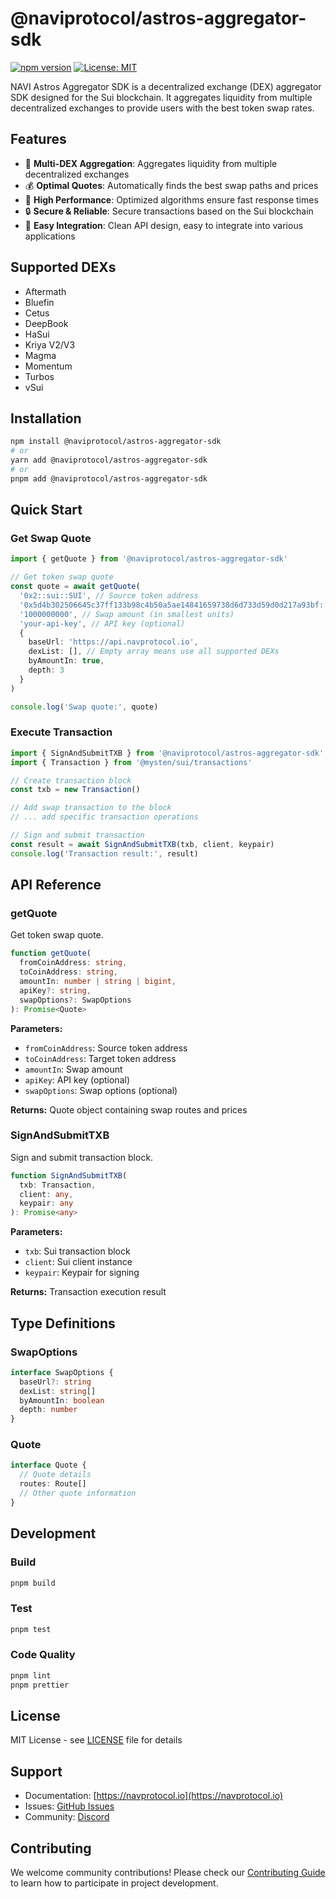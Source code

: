 # @naviprotocol/astros-aggregator-sdk

[![npm version](https://badge.fury.io/js/%40naviprotocol%2Fastros-aggregator-sdk.svg)](https://badge.fury.io/js/%40naviprotocol%2Fastros-aggregator-sdk)
[![License: MIT](https://img.shields.io/badge/License-MIT-yellow.svg)](https://opensource.org/licenses/MIT)

NAVI Astros Aggregator SDK is a decentralized exchange (DEX) aggregator SDK designed for the Sui blockchain. It aggregates liquidity from multiple decentralized exchanges to provide users with the best token swap rates.

## Features

- 🔄 **Multi-DEX Aggregation**: Aggregates liquidity from multiple decentralized exchanges
- 💰 **Optimal Quotes**: Automatically finds the best swap paths and prices
- 🚀 **High Performance**: Optimized algorithms ensure fast response times
- 🔒 **Secure & Reliable**: Secure transactions based on the Sui blockchain
- 📱 **Easy Integration**: Clean API design, easy to integrate into various applications

## Supported DEXs

- Aftermath
- Bluefin
- Cetus
- DeepBook
- HaSui
- Kriya V2/V3
- Magma
- Momentum
- Turbos
- vSui

## Installation

```bash
npm install @naviprotocol/astros-aggregator-sdk
# or
yarn add @naviprotocol/astros-aggregator-sdk
# or
pnpm add @naviprotocol/astros-aggregator-sdk
```

## Quick Start

### Get Swap Quote

```typescript
import { getQuote } from '@naviprotocol/astros-aggregator-sdk'

// Get token swap quote
const quote = await getQuote(
  '0x2::sui::SUI', // Source token address
  '0x5d4b302506645c37ff133b98c4b50a5ae14841659738d6d733d59d0d217a93bf::coin::COIN', // Target token address
  '1000000000', // Swap amount (in smallest units)
  'your-api-key', // API key (optional)
  {
    baseUrl: 'https://api.navprotocol.io',
    dexList: [], // Empty array means use all supported DEXs
    byAmountIn: true,
    depth: 3
  }
)

console.log('Swap quote:', quote)
```

### Execute Transaction

```typescript
import { SignAndSubmitTXB } from '@naviprotocol/astros-aggregator-sdk'
import { Transaction } from '@mysten/sui/transactions'

// Create transaction block
const txb = new Transaction()

// Add swap transaction to the block
// ... add specific transaction operations

// Sign and submit transaction
const result = await SignAndSubmitTXB(txb, client, keypair)
console.log('Transaction result:', result)
```

## API Reference

### getQuote

Get token swap quote.

```typescript
function getQuote(
  fromCoinAddress: string,
  toCoinAddress: string,
  amountIn: number | string | bigint,
  apiKey?: string,
  swapOptions?: SwapOptions
): Promise<Quote>
```

**Parameters:**
- `fromCoinAddress`: Source token address
- `toCoinAddress`: Target token address
- `amountIn`: Swap amount
- `apiKey`: API key (optional)
- `swapOptions`: Swap options (optional)

**Returns:** Quote object containing swap routes and prices

### SignAndSubmitTXB

Sign and submit transaction block.

```typescript
function SignAndSubmitTXB(
  txb: Transaction,
  client: any,
  keypair: any
): Promise<any>
```

**Parameters:**
- `txb`: Sui transaction block
- `client`: Sui client instance
- `keypair`: Keypair for signing

**Returns:** Transaction execution result

## Type Definitions

### SwapOptions

```typescript
interface SwapOptions {
  baseUrl?: string
  dexList: string[]
  byAmountIn: boolean
  depth: number
}
```

### Quote

```typescript
interface Quote {
  // Quote details
  routes: Route[]
  // Other quote information
}
```

## Development

### Build

```bash
pnpm build
```

### Test

```bash
pnpm test
```

### Code Quality

```bash
pnpm lint
pnpm prettier
```

## License

MIT License - see [LICENSE](../../LICENSE) file for details

## Support

- Documentation: [https://navprotocol.io](https://navprotocol.io)
- Issues: [GitHub Issues](https://github.com/naviprotocol/naviprotocol-monorepo/issues)
- Community: [Discord](https://discord.gg/naviprotocol)

## Contributing

We welcome community contributions! Please check our [Contributing Guide](../../CONTRIBUTING.md) to learn how to participate in project development. 